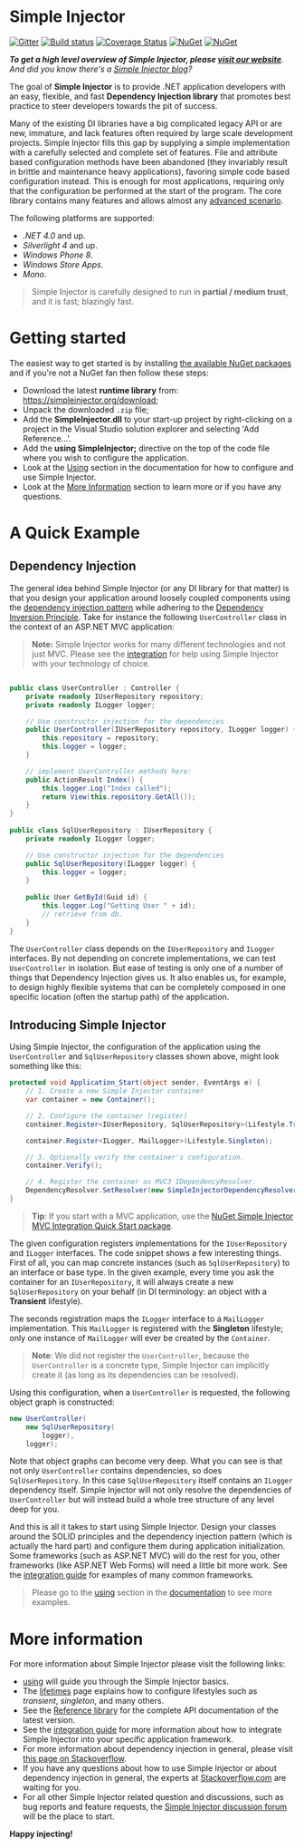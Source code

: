 # Simple Injector

[![Gitter](https://badges.gitter.im/Join%20Chat.svg)](https://gitter.im/simpleinjector/SimpleInjector?utm_source=badge&utm_medium=badge&utm_campaign=pr-badge&utm_content=badge) [![Build status](https://ci.appveyor.com/api/projects/status/2k9ududhkqqufk76?svg=true)](https://ci.appveyor.com/project/simpleinjector/simpleinjector) [![Coverage Status](https://coveralls.io/repos/simpleinjector/SimpleInjector/badge.svg)](https://coveralls.io/github/simpleinjector/SimpleInjector) [![NuGet](https://img.shields.io/nuget/dt/SimpleInjector.svg)](https://www.nuget.org/packages/simpleinjector) [![NuGet](https://img.shields.io/nuget/v/SimpleInjector.svg)](https://www.nuget.org/packages/simpleinjector)

_**To get a high level overview of Simple Injector, please [visit our website](https://simpleinjector.org/)**. And did you know there's a [Simple Injector blog](https://simpleinjector.org/blog)?_

The goal of **Simple Injector** is to provide .NET application developers with an easy, flexible, and fast **Dependency Injection library** that promotes best practice to steer developers towards the pit of success.

Many of the existing DI libraries have a big complicated legacy API or are new, immature, and lack features often required by large scale development projects. Simple Injector fills this gap by supplying a simple implementation with a carefully selected and complete set of features. File and attribute based configuration methods have been abandoned (they invariably result in brittle and maintenance heavy applications), favoring simple code based configuration instead. This is enough for most applications, requiring only that the configuration be performed at the start of the program. The core library contains many features and allows almost any [advanced scenario](https://simpleinjector.readthedocs.org/en/latest/advanced.html).

The following platforms are supported:

* *.NET 4.0* and up.
* *Silverlight 4* and up.
* *Windows Phone 8*.
* *Windows Store Apps*.
* *Mono*.

> Simple Injector is carefully designed to run in **partial / medium trust**, and it is fast; blazingly fast.

Getting started
===============

The easiest way to get started is by installing [the available NuGet packages](https://www.nuget.org/packages?q=Author%3ASimpleInjector-Contributors&sortOrder=package-download-count) and if you're not a NuGet fan then follow these steps:

* Download the latest **runtime library** from: https://simpleinjector.org/download;
* Unpack the downloaded `.zip` file;
* Add the **SimpleInjector.dll** to your start-up project by right-clicking on a project in the Visual Studio solution explorer and selecting 'Add Reference...'.
* Add the **using SimpleInjector;** directive on the top of the code file where you wish to configure the application.
* Look at the [Using](https://simpleinjector.readthedocs.org/en/latest/using.html) section in the documentation for how to configure and use Simple Injector.
* Look at the [More Information](https://simpleinjector.readthedocs.org/en/latest/quickstart.html#quickstart-more-information) section to learn more or if you have any questions.

A Quick Example
===============

Dependency Injection
--------------------

The general idea behind Simple Injector (or any DI library for that matter) is that you design your application around loosely coupled components using the [dependency injection pattern](https://en.wikipedia.org/wiki/Dependency_injection) while adhering to the [Dependency Inversion Principle](https://en.wikipedia.org/wiki/Dependency_inversion_principle). Take for instance the following `UserController` class in the context of an ASP.NET MVC application:

> **Note:** Simple Injector works for many different technologies and not just MVC. Please see the [integration](https://simpleinjector.readthedocs.org/en/latest/integration.html) for help using Simple Injector with your technology of choice.

``` c#

public class UserController : Controller {
    private readonly IUserRepository repository;
    private readonly ILogger logger;

    // Use constructor injection for the dependencies
    public UserController(IUserRepository repository, ILogger logger) {
        this.repository = repository;
        this.logger = logger;
    }

    // implement UserController methods here:
    public ActionResult Index() {
        this.logger.Log("Index called");
        return View(this.repository.GetAll());
    }
}
    
public class SqlUserRepository : IUserRepository {
    private readonly ILogger logger;

    // Use constructor injection for the dependencies
    public SqlUserRepository(ILogger logger) {
        this.logger = logger;
    }
    
    public User GetById(Guid id) {
        this.logger.Log("Getting User " + id);
        // retrieve from db.
    }
}
```

The `UserController` class depends on the `IUserRepository` and `ILogger` interfaces. By not depending on concrete implementations, we can test `UserController` in isolation. But ease of testing is only one of a number of things that Dependency Injection gives us. It also enables us, for example, to design highly flexible systems that can be completely composed in one specific location (often the startup path) of the application.

Introducing Simple Injector
---------------------------

Using Simple Injector, the configuration of the application using the `UserController` and `SqlUserRepository` classes shown above, might look something like this:

``` c#
protected void Application_Start(object sender, EventArgs e) {
    // 1. Create a new Simple Injector container
    var container = new Container();

    // 2. Configure the container (register)
    container.Register<IUserRepository, SqlUserRepository>(Lifestyle.Transient);

    container.Register<ILogger, MailLogger>(Lifestyle.Singleton);

    // 3. Optionally verify the container's configuration.
    container.Verify();

    // 4. Register the container as MVC3 IDependencyResolver.
    DependencyResolver.SetResolver(new SimpleInjectorDependencyResolver(container));
}
```

> **Tip**: If you start with a MVC application, use the [NuGet Simple Injector MVC Integration Quick Start package](https://nuget.org/packages/SimpleInjector.MVC3).

The given configuration registers implementations for the `IUserRepository` and `ILogger` interfaces. The code snippet shows a few interesting things. First of all, you can map concrete instances (such as `SqlUserRepository`) to an interface or base type. In the given example, every time you ask the container for an `IUserRepository`, it will always create a new `SqlUserRepository` on your behalf (in DI terminology: an object with a **Transient** lifestyle).

The seconds registration maps the `ILogger` interface to a `MailLogger` implementation. This `MailLogger` is registered with the **Singleton** lifestyle; only one instance of `MailLogger` will ever be created by the `Container`.

> **Note**: We did not register the `UserController`, because the `UserController` is a concrete type, Simple Injector can implicitly create it (as long as its dependencies can be resolved).
    
Using this configuration, when a `UserController` is requested, the following object graph is constructed:

``` c#
new UserController(
    new SqlUserRepository(
        logger),
    logger);
```

Note that object graphs can become very deep. What you can see is that not only `UserController` contains dependencies, so does `SqlUserRepository`. In this case `SqlUserRepository` itself contains an `ILogger` dependency itself. Simple Injector will not only resolve the dependencies of `UserController` but will instead build a whole tree structure of any level deep for you. 

And this is all it takes to start using Simple Injector. Design your classes around the SOLID principles and the dependency injection pattern (which is actually the hard part) and configure them during application initialization. Some frameworks (such as ASP.NET MVC) will do the rest for you, other frameworks (like ASP.NET Web Forms) will need a little bit more work. See the [integration guide](https://simpleinjector.readthedocs.org/en/latest/integration.html) for examples of many common frameworks.

> Please go to the [using](https://simpleinjector.readthedocs.org/en/latest/using.html) section in the [documentation](https://simpleinjector.readthedocs.org/) to see more examples.

More information
================

For more information about Simple Injector please visit the following links: 

* [using](https://simpleinjector.readthedocs.org/en/latest/using.html) will guide you through the Simple Injector basics.
* The [lifetimes](https://simpleinjector.readthedocs.org/en/latest/lifetimes.html) page explains how to configure lifestyles such as *transient*, *singleton*, and many others.
* See the [Reference library](https://simpleinjector.org/ReferenceLibrary/) for the complete API documentation of the latest version.
* See the [integration guide](https://simpleinjector.readthedocs.org/en/latest/integration.html) for more information about how to integrate Simple Injector into your specific application framework.
* For more information about dependency injection in general, please visit [this page on Stackoverflow](https://stackoverflow.com/tags/dependency-injection/info).
* If you have any questions about how to use Simple Injector or about dependency injection in general, the experts at [Stackoverflow.com](https://stackoverflow.com/questions/ask?tags=simple-injector%20ioc-container%20dependency-injection%20.net%20c%23) are waiting for you.
* For all other Simple Injector related question and discussions, such as bug reports and feature requests, the [Simple Injector discussion forum](https://simpleinjector.org/forum) will be the place to start.

**Happy injecting!**
